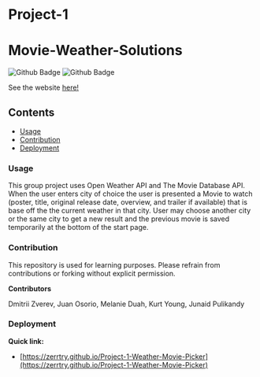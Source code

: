 # Project-1

# Movie-Weather-Solutions
![Github Badge](https://img.shields.io/github/languages/top/zerrtry/Project-1-Weather-Movie-Picker)
![Github Badge](https://img.shields.io/github/languages/count/zerrtry/Project-1-Weather-Movie-Picker?yellow)

See the website [here!](https://zerrtry.github.io/Project-1-Weather-Movie-Picker)


## Contents
* [Usage](#Usage)
* [Contribution](#Contribution)
* [Deployment](#Deployment)


### Usage
This group project uses Open Weather API and The Movie Database API.
When the user enters city of choice the user is presented a Movie to watch (poster, title, original release date, overview, and trailer if available) that is base off the the current weather in that city. User may choose another city or the same city to get a new result and the previous movie is saved temporarily at the bottom of the start page.

### Contribution

This repository is used for learning purposes. Please refrain from contributions or forking without explicit permission.

**Contributors**

Dmitrii Zverev, Juan Osorio, Melanie Duah, Kurt Young, Junaid Pulikandy

### Deployment
**Quick link:**
* [https://zerrtry.github.io/Project-1-Weather-Movie-Picker](https://zerrtry.github.io/Project-1-Weather-Movie-Picker)


